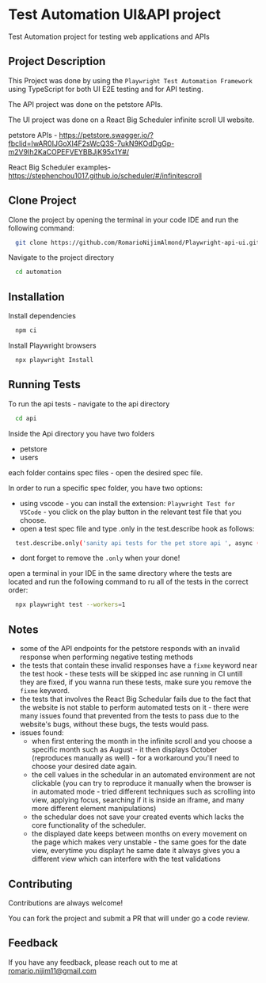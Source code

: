 
# Test Automation UI&API project

Test Automation project for testing web applications and APIs

## Project Description
This Project was done by using the `Playwright Test Automation Framework` using TypeScript for both UI E2E testing and for API testing.

The API project was done on the petstore APIs.


The UI project was done on a React Big Scheduler infinite scroll UI website.

petstore APIs - https://petstore.swagger.io/?fbclid=IwAR0IJGoXI4F2sWcQ3S-7ukN9KOdDgGp-m2V9Ih2KaCOPEFVEYBBJjK95x1Y#/
 
 React Big Scheduler examples- https://stephenchou1017.github.io/scheduler/#/infinitescroll 

## Clone Project

Clone the project by opening the terminal in your code IDE and run the following command:

```bash
  git clone https://github.com/RomarioNijimAlmond/Playwright-api-ui.git
```

Navigate to the project directory

```bash
  cd automation
```





## Installation

Install dependencies

```bash
  npm ci
```

Install Playwright browsers
```bash
  npx playwright Install
```
    
## Running Tests

To run the api tests - navigate to the api directory

```bash
  cd api
```

Inside the Api directory you have two folders

* petstore
* users

each folder contains spec files - open the desired spec file.

In order to run a specific spec folder, you have two options:

* using vscode - you can install the extension: `Playwright Test for VSCode` - you click on the play button in the relevant test file that you choose.
* open a test spec file and type .only in the test.describe hook as follows:

```bash
  test.describe.only('sanity api tests for the pet store api ', async () => {
```
* dont forget to remove the `.only` when your done!
  
open a terminal in your IDE in the same directory where the tests are located and run the following command to ru all of the tests in the correct order:
```bash
  npx playwright test --workers=1
```

## Notes

* some of the API endpoints for the petstore responds with an invalid response when performing negative testing methods
* the tests that contain these invalid responses have a `fixme` keyword near the test hook - these tests will be skipped inc ase running in CI untill they are fixed, if you wanna run these tests, make sure you remove the `fixme` keyword.
* the tests that involves the React Big Schedular fails due to the fact that the website is not stable to perform automated tests on it - there were many issues found that prevented from the tests to pass due to the website's bugs, without these bugs, the tests would pass.
* issues found:
  * when first entering the month in the infinite scroll and you choose a specific month such as August - it then displays October (reproduces manually as well) - for a workaround you'll need to choose your desired date again. 
  * the cell values in the schedular in an automated environment are not clickable (you can try to reproduce it manually when the browser is in automated mode - tried different techniques such as scrolling into view, applying focus, searching if it is inside an iframe, and many more different element manipulations)
  * the schedular does not save your created events which lacks the core functionality of the scheduler.
  * the displayed date keeps between months on every movement on the page which makes very unstable - the same goes for the date view, everytime you displayt he same date it always gives you a different view which can interfere with the test validations
 
## Contributing

Contributions are always welcome!

You can fork the project and submit a PR that will under go a code review.

## Feedback

If you have any feedback, please reach out to me at romario.nijim11@gmail.com

